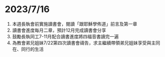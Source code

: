 # 2023/7/16
1. 本週長執會前實施讀書會，閱讀「跟耶穌學佈道」前言及第一章
2. 讀書會進度每月二章，預計12月完成讀書會分享
3. 鼓勵長執同工7-11月配合讀書進度將四福音書讀完一遍
4. 為教會弟兄姐妹7/22第四次讀書會禱告，求主繼續帶領弟兄姐妹享受與主同在、同行的生活